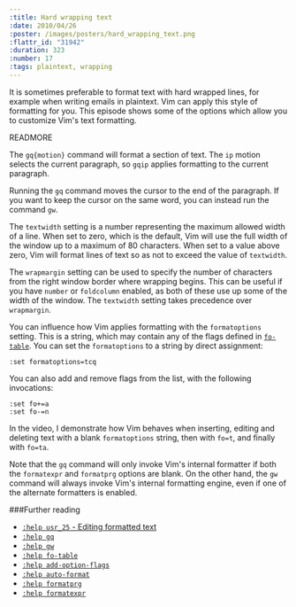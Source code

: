 ```yaml
--- 
:title: Hard wrapping text
:date: 2010/04/26
:poster: /images/posters/hard_wrapping_text.png
:flattr_id: "31942"
:duration: 323
:number: 17
:tags: plaintext, wrapping
---
```


It is sometimes preferable to format text with hard wrapped lines, for example when writing emails in plaintext. Vim can apply this style of formatting for you. This episode shows some of the options which allow you to customize Vim's text formatting.


READMORE


The `gq{motion}` command will format a section of text. The `ip` motion selects the current paragraph, so `gqip` applies formatting to the current paragraph.

Running the `gq` command moves the cursor to the end of the paragraph. If you want to keep the cursor on the same word, you can instead run the command `gw`.

The `textwidth` setting is a number representing the maximum allowed width of a line. When set to zero, which is the default, Vim will use the full width of the window up to a maximum of 80 characters. When set to a value above zero, Vim will format lines of text so as not to exceed the value of `textwidth`.

The `wrapmargin` setting can be used to specify the number of characters from the right window border where wrapping begins. This can be useful if you have `number` or `foldcolumn` enabled, as both of these use up some of the width of the window. The `textwidth` setting takes precedence over `wrapmargin`.

You can influence how Vim applies formatting with the `formatoptions` setting. This is a string, which may contain any of the flags defined in [`fo-table`][fo_table]. You can set the `formatoptions` to a string by direct assignment:

    :set formatoptions=tcq

You can also add and remove flags from the list, with the following invocations:

    :set fo+=a
    :set fo-=n

In the video, I demonstrate how Vim behaves when inserting, editing and deleting text with a blank `formatoptions` string, then with `fo=t`, and finally with `fo=ta`.

Note that the `gq` command will only invoke Vim's internal formatter if both the `formatexpr` and `formatprg` options are blank. On the other hand, the `gw` command will always invoke Vim's internal formatting engine, even if one of the alternate formatters is enabled.

###Further reading

* [`:help usr_25` - Editing formatted text][formatting]
* [`:help gq`][gq]
* [`:help gw`][gw]
* [`:help fo-table`][fo_table]
* [`:help add-option-flags`][opt_flags]
* [`:help auto-format`][auto-format]
* [`:help formatprg`][formatprg]
* [`:help formatexpr`][formatexpr]

[formatting]: http://vimdoc.sourceforge.net/htmldoc/usr_25.html
[gq]: http://vimdoc.sourceforge.net/htmldoc/change.html#gq 
[gw]: http://vimdoc.sourceforge.net/htmldoc/change.html#gw 
[auto-format]: http://vimdoc.sourceforge.net/htmldoc/change.html#auto-format
[fo_table]: http://vimdoc.sourceforge.net/htmldoc/change.html#fo-table
[opt_flags]: http://vimdoc.sourceforge.net/htmldoc/options.html#add-option-flags
[formatprg]: http://vimdoc.sourceforge.net/htmldoc/options.html#'formatprg'
[formatexpr]: http://vimdoc.sourceforge.net/htmldoc/options.html#'formatexpr'
